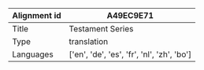 |Alignment id | A49EC9E71
| --- | --- 
|Title | Testament Series 
|Type | translation
|Languages | ['en', 'de', 'es', 'fr', 'nl', 'zh', 'bo']